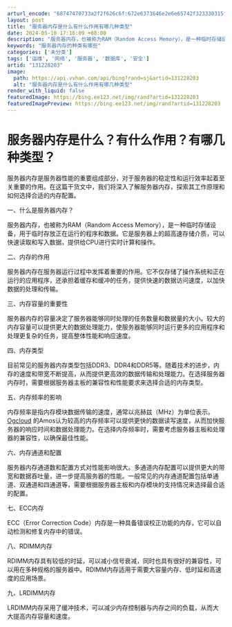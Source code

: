 ```yaml
---
arturl_encode: "68747470733a2f2f626c6f:672e6373646e2e6e65742f323330315f37383435373636332f:61727469636c652f64657461696c732f313331323238323033"
layout: post
title: "服务器内存是什么有什么作用有哪几种类型"
date: 2024-05-10 17:16:09 +08:00
description: "服务器内存，也被称为RAM（Random Access Memory），是一种临时存储设备，用于临时"
keywords: "服务器内存的种类有哪些"
categories: ['未分类']
tags: ['运维', '网络', '服务器', '数据库', '安全']
artid: "131228203"
image:
  path: https://api.vvhan.com/api/bing?rand=sj&artid=131228203
  alt: "服务器内存是什么有什么作用有哪几种类型"
render_with_liquid: false
featuredImage: https://bing.ee123.net/img/rand?artid=131228203
featuredImagePreview: https://bing.ee123.net/img/rand?artid=131228203
---
```


# 服务器内存是什么？有什么作用？有哪几种类型？

服务器内存是服务器性能的重要组成部分，对于服务器的稳定性和运行效率起着至关重要的作用。在这篇干货文中，我们将深入了解服务器内存，探索其工作原理和如何选择合适的内存配置。

一、什么是服务器内存？
  
服务器内存，也被称为RAM（Random Access Memory），是一种临时存储设备，用于临时存放正在运行的程序和数据。它是服务器上的超高速存储介质，可以快速读取和写入数据，提供给CPU进行实时计算和操作。

二、内存的作用
  
服务器内存在服务器运行过程中发挥着重要的作用。它不仅存储了操作系统和正在运行的应用程序，还承担着缓存和缓冲的任务，提供快速的数据访问速度，以加快数据的处理和传输。

三、内存容量的重要性
  
服务器内存的容量决定了服务器能够同时处理的任务数量和数据量的大小。较大的内存容量可以提供更大的数据处理能力，使服务器能够同时运行更多的应用程序和处理更复杂的任务，提高整体性能和响应速度。

四、内存类型
  
目前常见的服务器内存类型包括DDR3、DDR4和DDR5等。随着技术的进步，内存的速度和带宽不断提高，从而提供更高效的数据传输和处理能力。在选择服务器内存时，需要根据服务器主板的兼容性和性能要求来选择合适的内存类型。

五、内存频率的影响
  
内存频率是指内存模块数据传输的速度，通常以兆赫兹（MHz）为单位表示。
[Ogcloud](https://www.ogcloud.com/ "Ogcloud")
的Amos认为较高的内存频率可以提供更快的数据读写速度，从而加快服务器的响应时间和数据处理能力。在选择内存频率时，需要考虑服务器主板和处理器的兼容性，以确保最佳性能。

六、内存通道和配置
  
服务器内存通道数和配置方式对性能影响很大。多通道内存配置可以提供更大的带宽和数据吞吐量，进一步提高服务器的性能。一般常见的内存通道配置包括单通道、双通道和四通道等，需要根据服务器主板和内存模块的支持情况来选择最合适的配置。

七、ECC内存
  
ECC（Error Correction Code）内存是一种具备错误校正功能的内存，它可以自动检测和修复内存中的错误。

八、RDIMM内存

RDIMM内存具有较低的时延，可以减小信号衰减，同时也具有很好的兼容性，可以用在多种规格的服务器中。RDIMM内存适用于需要大容量内存、低时延和高速度的应用场景。

九、LRDIMM内存

LRDIMM内存采用了缓冲技术，可以减少内存控制器与内存之间的负载，从而大大提高内存容量和速度。